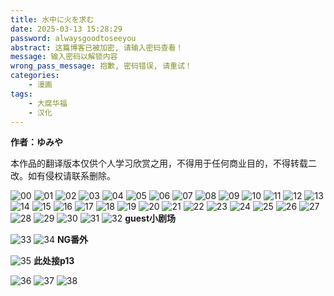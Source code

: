```yaml
---
title: 水中に火を求む
date: 2025-03-13 15:28:29
password: alwaysgoodtoseeyou
abstract: 这篇博客已被加密, 请输入密码查看！
message: 输入密码以解锁内容
wrong_pass_message: 抱歉, 密码错误, 请重试！
categories:
    - 漫画
tags:
    - 大腐华福
    - 汉化
---
```

**作者：ゆみや**

本作品的翻译版本仅供个人学习欣赏之用，不得用于任何商业目的，不得转载二改。如有侵权请联系删除。

![00](/image/00.avif)
![01](/image/01.avif)
![02](/image/02.avif)
![03](/image/03.avif)
![04](/image/04.avif)
![05](/image/05.avif)
![06](/image/06.avif)
![07](/image/07.avif)
![08](/image/08.avif)
![09](/image/09.avif)
![10](/image/10.avif)
![11](/image/11.avif)
![12](/image/12.avif)
![13](/image/13.avif)
![14](/image/14.avif)
![15](/image/15.avif)
![16](/image/16.avif)
![17](/image/17.avif)
![18](/image/18.avif)
![19](/image/19.avif)
![20](/image/20.avif)
![21](/image/21.avif)
![22](/image/22.avif)
![23](/image/23.avif)
![24](/image/24.avif)
![25](/image/25.avif)
![26](/image/26.avif)
![27](/image/27.avif)
![28](/image/28.avif)
![29](/image/29.avif)
![30](/image/30.avif)
![31](/image/31.avif)
![32](/image/32.avif)
**guest小剧场**

![33](/image/33.avif)
![34](/image/34.avif)
**NG番外**

![35](/image/35.avif)
**此处接p13**

![36](/image/36.avif)
![37](/image/37.avif)
![38](/image/38.avif)
